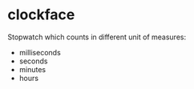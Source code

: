 clockface
============

Stopwatch which counts in different unit of measures:
- milliseconds
- seconds
- minutes
- hours
